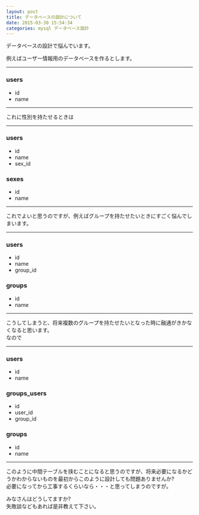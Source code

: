 ```yaml
---
layout: post
title: データベースの設計について
date: 2015-03-30 15:54:34
categories: mysql データベース設計
---
```

<p>データベースの設計で悩んでいます。</p>

<p>例えばユーザー情報用のデータベースを作るとします。</p>

<hr>

<h3>users</h3>

<ul>
<li>id</li>
<li>name</li>
</ul>

<hr>

<p>これに性別を持たせるときは</p>

<hr>

<h3>users</h3>

<ul>
<li>id</li>
<li>name</li>
<li>sex_id</li>
</ul>

<h3>sexes</h3>

<ul>
<li>id</li>
<li>name</li>
</ul>

<hr>

<p>これでよいと思うのですが、例えばグループを持たせたいときにすごく悩んでしまいます。</p>

<hr>

<h3>users</h3>

<ul>
<li>id</li>
<li>name</li>
<li>group_id</li>
</ul>

<h3>groups</h3>

<ul>
<li>id</li>
<li>name</li>
</ul>

<hr>

<p>こうしてしまうと、将来複数のグループを持たせたいとなった時に融通がきかなくなると思います。<br>
なので</p>

<hr>

<h3>users</h3>

<ul>
<li>id</li>
<li>name</li>
</ul>

<h3>groups_users</h3>

<ul>
<li>id</li>
<li>user_id</li>
<li>group_id</li>
</ul>

<h3>groups</h3>

<ul>
<li>id</li>
<li>name</li>
</ul>

<hr>

<p>このように中間テーブルを挟むことになると思うのですが、将来必要になるかどうかわからないものを最初からこのように設計しても問題ありませんか?<br>
必要になってから工事するくらいなら・・・と思ってしまうのですが。</p>

<p>みなさんはどうしてますか?<br>
失敗談などもあれば是非教えて下さい。</p>
